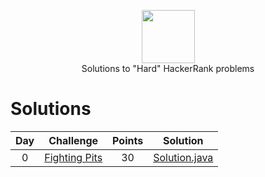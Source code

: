 <p align="center">
    <a href="https://www.hackerrank.com/midnjerry">
        <img height=85 src="https://d3keuzeb2crhkn.cloudfront.net/hackerrank/assets/styleguide/logo_wordmark-f5c5eb61ab0a154c3ed9eda24d0b9e31.svg">
    </a>
    <br>Solutions to "Hard" HackerRank problems
</p>

# Solutions

| Day |                                                          Challenge                                                         | Points |                                                                                          Solution                                                                                         |
|:---:|:--------------------------------------------------------------------------------------------------------------------------:|:------:|:-----------------------------------------------------------------------------------------------------------------------------------------------------------------------------------------:|
|  0  | [Fighting Pits](https://www.hackerrank.com/challenges/fighting-pits)                                                       |   30   | [Solution.java]()                |
